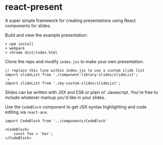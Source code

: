 # react-present

A super simple framework for creating presentations using React components for slides.

Build and view the example presentation:

    > npm install
    > webpack
    > chrome dist/index.html

Clone the repo and modify `index.jsx` to make your own presentation.

    // replace this line within index.jsx to use a custom slide list
    import slideList from './component-library-slides/slideList';
     ↓
    import slideList from './my-custom-slides/slideList';
    
Slides can be written with JSX and ES6 or plain ol' Javascript. You're free to include whatever markup you'd like in your slides.

Use the `CodeBlock` component to get JSX syntax highlighting and code editing via `react-ace`.

    import CodeBlock from '../components/CodeBlock'
    
    <CodeBlock>
        const foo = 'bar';
    </CodeBlock>
